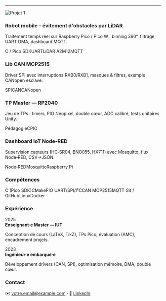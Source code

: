 ---
<section id="projets" class="projects grid">
<article class="card span-8 project">
<img src="https://images.unsplash.com/photo-1518779578993-ec3579fee39f?q=80&w=1200&auto=format&fit=crop" alt="Projet 1" />
<div>
<h3>Robot mobile – évitement d'obstacles par LiDAR</h3>
<p>Traitement temps réel sur Raspberry Pico / Pico W : binning 360°, filtrage, UART DMA, dashboard MQTT.</p>
<div class="tags">
<span class="tag">C / Pico SDK</span><span class="tag">UART</span><span class="tag">LiDAR A2M12</span><span class="tag">MQTT</span>
</div>
</div>
</article>
<article class="card span-4">
<h3>Lib CAN MCP2515</h3>
<p>Driver SPI avec interruptions RXB0/RXB1, masques & filtres, exemple CANopen esclave.</p>
<div class="tags"><span class="tag">SPI</span><span class="tag">CAN</span><span class="tag">CANopen</span></div>
</article>
<article class="card span-4">
<h3>TP Master — RP2040</h3>
<p>Jeu de TPs : timers, PIO Neopixel, double cœur, ADC calibré, tests unitaires Unity.</p>
<div class="tags"><span class="tag">Pédagogie</span><span class="tag">C</span><span class="tag">PIO</span></div>
</article>
<article class="card span-8">
<h3>Dashboard IoT Node‑RED</h3>
<p>Supervision capteurs (HC‑SR04, BNO055, HX711) avec Mosquitto, flux Node‑RED, CSV→JSON.</p>
<div class="tags"><span class="tag">Node‑RED</span><span class="tag">Mosquitto</span><span class="tag">Raspberry Pi</span></div>
</article>
</section>


<section id="competences" class="skills card" style="margin-top:18px">
<h3>Compétences</h3>
<div class="list">
<span class="tag">C (Pico SDK)</span><span class="tag">CMake</span><span class="tag">PIO</span>
<span class="tag">UART/SPI/I²C</span><span class="tag">CAN MCP2515</span><span class="tag">MQTT</span>
<span class="tag">Git / GitHub</span><span class="tag">Linux</span><span class="tag">Docker</span>
</div>
</section>


<section id="experience" class="experience card" style="margin-top:18px">
<h3>Expérience</h3>
<div class="item">
<div class="badge">2025</div>
<div>
<strong>Enseignant·e Master — IUT</strong>
<p class="muted">Conception de cours (LaTeX, TikZ), TPs Pico, évaluation (AMC), encadrement projets.</p>
</div>
</div>
<div class="item" style="margin-top:12px">
<div class="badge">2023</div>
<div>
<strong>Ingénieur·e embarqué·e</strong>
<p class="muted">Développement drivers (CAN, SPI), optimisation mémoire, DMA, double cœur.</p>
</div>
</div>
</section>


<section id="contact" class="card" style="margin-top:18px">
<h3>Contact</h3>
<p>✉️ <a href="mailto:votre.email@example.com">votre.email@example.com</a> · 💼 <a href="https://www.linkedin.com/" target="_blank" rel="noreferrer">LinkedIn</a></p>
</section>

